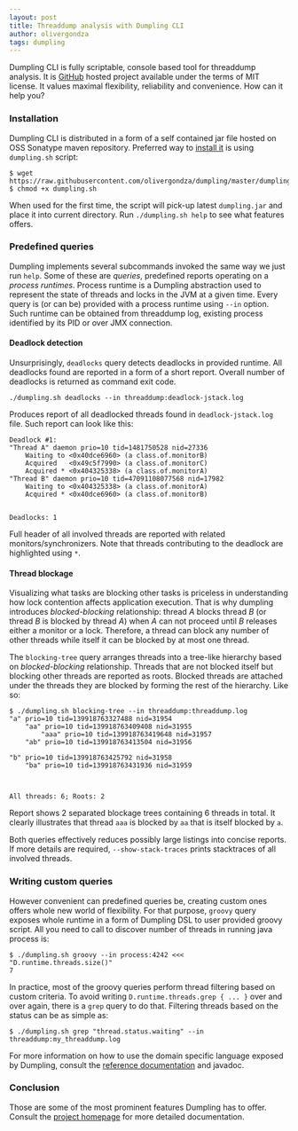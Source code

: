 ```yaml
---
layout: post
title: Threaddump analysis with Dumpling CLI
author: olivergondza
tags: dumpling
---
```


Dumpling CLI is fully scriptable, console based tool for threaddump analysis. It is [GitHub](https://github.com/olivergondza/dumpling) hosted project available under the terms of MIT license. It values maximal flexibility, reliability and convenience. How can it help you?

### Installation

Dumpling CLI is distributed in a form of a self contained jar file hosted on OSS Sonatype maven repository. Preferred way to [install it](https://olivergondza.github.io/dumpling/cli.html) is using `dumpling.sh` script:

    $ wget https://raw.githubusercontent.com/olivergondza/dumpling/master/dumpling.sh
    $ chmod +x dumpling.sh

When used for the first time, the script will pick-up latest `dumpling.jar` and place it into current directory. Run `./dumpling.sh help` to see what features offers.

### Predefined queries

Dumpling implements several subcommands invoked the same way we just run `help`. Some of these are *queries*, predefined reports operating on a *process runtimes*. Process runtime is a Dumpling abstraction used to represent the state of threads and locks in the JVM at a given time. Every query is (or can be) provided with a process runtime using `--in` option. Such runtime can be obtained from threaddump log, existing process identified by its PID or over JMX connection.

#### Deadlock detection

Unsurprisingly, `deadlocks` query detects deadlocks in provided runtime. All deadlocks found are reported in a form of a short report. Overall number of deadlocks is returned as command exit code.

    ./dumpling.sh deadlocks --in threaddump:deadlock-jstack.log

Produces report of all deadlocked threads found in `deadlock-jstack.log` file. Such report can look like this:


```
Deadlock #1:
"Thread A" daemon prio=10 tid=1481750528 nid=27336
    Waiting to <0x40dce6960> (a class.of.monitorB)
    Acquired   <0x49c5f7990> (a class.of.monitorC)
    Acquired * <0x404325338> (a class.of.monitorA)
"Thread B" daemon prio=10 tid=47091108077568 nid=17982
    Waiting to <0x404325338> (a class.of.monitorA)
    Acquired * <0x40dce6960> (a class.of.monitorB)


Deadlocks: 1
```

Full header of all involved threads are reported with related monitors/synchronizers. Note that threads contributing to the deadlock are highlighted using `*`.

#### Thread blockage

Visualizing what tasks are blocking other tasks is priceless in understanding how lock contention affects application execution. That is why dumpling introduces *blocked-blocking* relationship: thread *A* blocks thread *B* (or thread *B* is blocked by thread *A*) when *A* can not proceed until *B* releases either a monitor or a lock. Therefore, a thread can block any number of other threads while itself it can be blocked by at most one thread.

The `blocking-tree` query arranges threads into a tree-like hierarchy based on *blocked-blocking* relationship. Threads that are not blocked itself but blocking other threads are reported as roots. Blocked threads are attached under the threads they are blocked by forming the rest of the hierarchy. Like so:

```
$ ./dumpling.sh blocking-tree --in threaddump:threaddump.log
"a" prio=10 tid=139918763327488 nid=31954
	"aa" prio=10 tid=139918763409408 nid=31955
		"aaa" prio=10 tid=139918763419648 nid=31957
	"ab" prio=10 tid=139918763413504 nid=31956

"b" prio=10 tid=139918763425792 nid=31958
	"ba" prio=10 tid=139918763431936 nid=31959



All threads: 6; Roots: 2
```

Report shows 2 separated blockage trees containing 6 threads in total. It clearly illustrates that thread `aaa` is blocked by `aa` that is itself blocked by `a`.

Both queries effectively reduces possibly large listings into concise reports. If more details are required, `--show-stack-traces` prints stacktraces of all involved threads.

### Writing custom queries

However convenient can predefined queries be, creating custom ones offers whole new world of flexibility. For that purpose, `groovy` query exposes whole runtime in a form of Dumpling DSL to user provided groovy script. All you need to call to discover number of threads in running java process is:

```
$ ./dumpling.sh groovy --in process:4242 <<< "D.runtime.threads.size()"
7
```

In practice, most of the groovy queries perform thread filtering based on custom criteria. To avoid writing `D.runtime.threads.grep { ... }` over and over again, there is a `grep` query to do that. Filtering threads based on the status can be as simple as:

```
$ ./dumpling.sh grep "thread.status.waiting" --in threaddump:my_threaddump.log
```

For more information on how to use the domain specific language exposed by Dumpling, consult the [reference documentation](https://olivergondza.github.io/dumpling/refdoc/) and javadoc.

### Conclusion

Those are some of the most prominent features Dumpling has to offer. Consult the [project homepage](https://olivergondza.github.io/dumpling/) for more detailed documentation.
